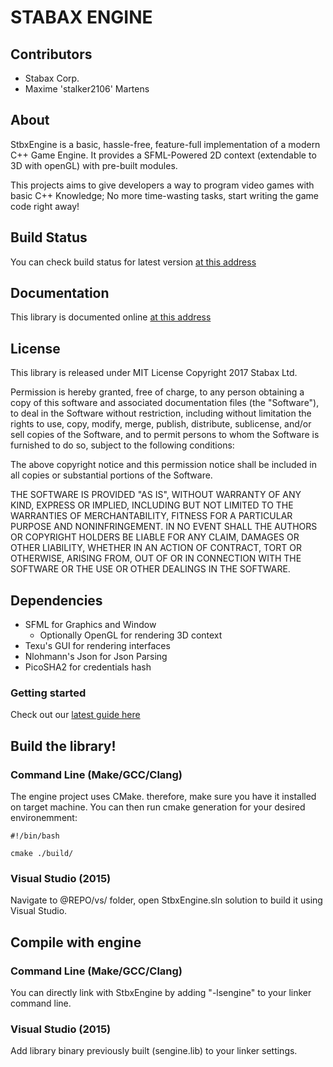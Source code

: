 # STABAX ENGINE #

## Contributors ##
+ Stabax Corp.
+ Maxime 'stalker2106' Martens

## About ##
StbxEngine is a basic, hassle-free, feature-full implementation of a modern C++ Game Engine.
It provides a SFML-Powered 2D context (extendable to 3D with openGL) with pre-built modules.

This projects aims to give developers a way to program video games with basic C++ Knowledge;
No more time-wasting tasks, start writing the game code right away!

## Build Status ##

You can check build status for latest version [at this address](http://stabax.org/stbxengine/)

## Documentation ##

This library is documented online [at this address](http://stabax.org/doc/stbxengine/)

## License ##

This library is released under MIT License
Copyright 2017 Stabax Ltd.

Permission is hereby granted, free of charge, to any person obtaining a copy of this software and associated documentation files (the "Software"), to deal in the Software without restriction, including without limitation the rights to use, copy, modify, merge, publish, distribute, sublicense, and/or sell copies of the Software, and to permit persons to whom the Software is furnished to do so, subject to the following conditions:

The above copyright notice and this permission notice shall be included in all copies or substantial portions of the Software.

THE SOFTWARE IS PROVIDED "AS IS", WITHOUT WARRANTY OF ANY KIND, EXPRESS OR IMPLIED, INCLUDING BUT NOT LIMITED TO THE WARRANTIES OF MERCHANTABILITY, FITNESS FOR A PARTICULAR PURPOSE AND NONINFRINGEMENT. IN NO EVENT SHALL THE AUTHORS OR COPYRIGHT HOLDERS BE LIABLE FOR ANY CLAIM, DAMAGES OR OTHER LIABILITY, WHETHER IN AN ACTION OF CONTRACT, TORT OR OTHERWISE, ARISING FROM, OUT OF OR IN CONNECTION WITH THE SOFTWARE OR THE USE OR OTHER DEALINGS IN THE SOFTWARE.

## Dependencies ##
+ SFML for Graphics and Window
  * Optionally OpenGL for rendering 3D context
+ Texu's GUI for rendering interfaces
+ Nlohmann's Json for Json Parsing
+ PicoSHA2 for credentials hash


### Getting started ###

Check out our [latest guide here](http://stabax.org/doc/stbxengine/md_doc_GettingStarted.html)

## Build the library! ##

### Command Line (Make/GCC/Clang)

The engine project uses CMake. therefore, make sure you have it installed on target machine.
You can then run cmake generation for your desired environemment:

    #!/bin/bash

    cmake ./build/

### Visual Studio (2015)

Navigate to @REPO/vs/ folder, open StbxEngine.sln solution to build it using Visual Studio.

## Compile with engine ##

### Command Line (Make/GCC/Clang)

You can directly link with StbxEngine by adding "-lsengine" to your linker command line.

### Visual Studio (2015)

Add library binary previously built (sengine.lib) to your linker settings.